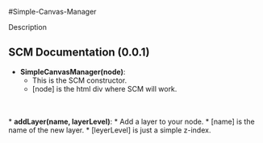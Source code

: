 #Simple-Canvas-Manager

Description

## SCM Documentation (0.0.1)

* <B>SimpleCanvasManager(node)</B>:
    * This is the SCM constructor.
    * [node] is the html div where SCM will work.
<br />
<br />
* <B>addLayer(name, layerLevel)</B>:
    * Add a layer to your node.
    * [name] is the name of the new layer.
    * [leyerLevel] is just a simple z-index.